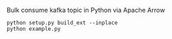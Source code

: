 Bulk consume kafka topic in Python via Apache Arrow

```
python setup.py build_ext --inplace
python example.py
```
